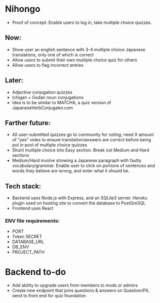 # Nihongo

* Proof of concept: Enable users to log in, take multiple choice quizzes.

## Now:
* Show user an english sentence with 3-4 multiple choice Japanese translations, only one of which is correct
* Allow users to submit their own multiple choice quiz for others
* Allow users to flag incorrect entries
 
## Later: 
* Adjective conjugation quizzes
* Ichigan + Godan noun conjugations
* Idea is to be similar to MATCHA, a quiz version of JapaneseVerbConjugator.com

## Farther future:
* All user-submitted quizzes go to community for voting; need X amount of "yes" votes to ensure translation/answers are correct before being put in pool of multiple choice quizzes
* Shunt multiple choice into Easy section.  Break out Medium and Hard sections
* Medium/Hard involve showing a Japanese paragraph with faulty vocabulary/grammar. Enable user to click on portions of sentences and words they believe are wrong, and enter what it should be.

## Tech stack:
* Backend uses Node.js with Express, and an SQLite3 server.  Heroku plugin used on hosting site to convert the database to PostGreSQL
* Frontend uses React

### ENV file requirements:
* PORT
* Token SECRET
* DATABASE_URL
* DB_ENV
* PROJECT_PATH

# Backend to-do
* Add ability to upgrade users from members to mods or admins
* Create new endpoint that joins questions & answers on Question/FK, send to front end for quiz foundation

